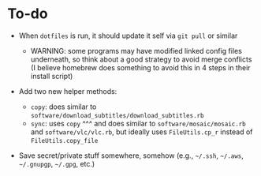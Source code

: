 To-do
=====

* When `dotfiles` is run, it should update it self via `git pull` or similar
  - WARNING: some programs may have modified linked config files underneath, so think about a good strategy to avoid merge conflicts (I believe homebrew does something to avoid this in 4 steps in their install script)

* Add two new helper methods:
  - `copy`: does similar to `software/download_subtitles/download_subtitles.rb`
  - `sync`: uses `copy` ^^^ and does similar to `software/mosaic/mosaic.rb` and `software/vlc/vlc.rb`, but ideally uses `FileUtils.cp_r` instead of `FileUtils.copy_file`

* Save secret/private stuff somewhere, somehow (e.g., `~/.ssh`, `~/.aws`, `~/.gnupgp`, `~/.gpg`, etc.)
